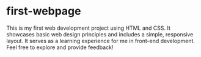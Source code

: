 # first-webpage
This is my first web development project using HTML and CSS. It showcases basic web design principles and includes a simple, responsive layout. It serves as a learning experience for me in front-end development. Feel free to explore and provide feedback!
